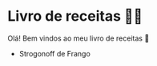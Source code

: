 # Livro de receitas :woman_cook:

Olá! Bem vindos ao meu livro de receitas :wave:

- Strogonoff de Frango